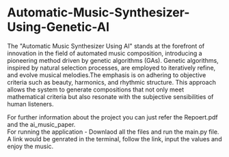 # Automatic-Music-Synthesizer-Using-Genetic-AI
The "Automatic Music Synthesizer Using AI" stands at the forefront of innovation in the field of automated music composition, introducing a pioneering method driven by genetic algorithms (GAs). Genetic algorithms, inspired by natural selection processes, are employed to iteratively refine, and evolve musical melodies.The emphasis is on adhering to objective criteria such as beauty, harmonics, and rhythmic structure. This approach allows the system to generate compositions that not only meet mathematical criteria but also resonate with the subjective sensibilities of human listeners.

For further information about the project you can just refer the Repoert.pdf and the ai_music_paper.
<br>
For running the application - Downlaod all the files and run the main.py file.<br>
A link would be genrated in the terminal, follow the link, input the values and enjoy the music.
